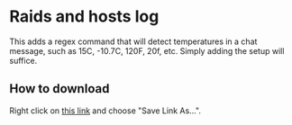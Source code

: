 # Raids and hosts log

This adds a regex command that will detect temperatures in a chat message, such as 15C, -10.7C, 120F, 20f, etc. Simply adding the setup will suffice.

## How to download 

Right click on [this link](https://raw.githubusercontent.com/CaveMobster/firebot-setups/master/Temperature%20conversion/Temperature%20converter.firebotsetup) and choose "Save Link As...".

